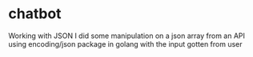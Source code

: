 # chatbot
Working with JSON
I did some manipulation on a json array from an API using encoding/json package in golang with the input gotten from user 

